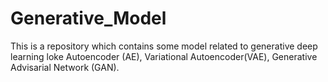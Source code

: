 # Generative_Model
This is a repository which contains some model related to generative deep learning loke Autoencoder (AE), Variational Autoencoder(VAE), Generative Advisarial Network (GAN).
